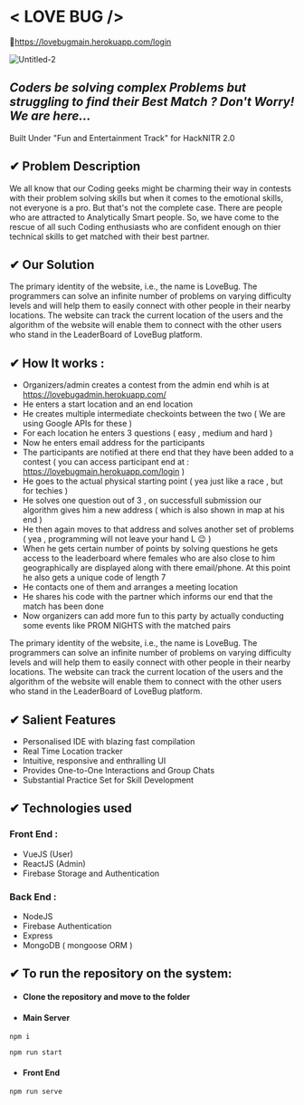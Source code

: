 # < LOVE BUG />

🔗https://lovebugmain.herokuapp.com/login 


![Untitled-2](https://user-images.githubusercontent.com/59276987/111880418-7b049480-89d1-11eb-84b6-d472342c3d6e.jpg)

## _Coders be solving complex Problems but struggling to find their Best Match ? Don't Worry! We are here..._

Built Under "Fun and Entertainment Track" for HackNITR 2.0

## ✔ Problem Description

We all know that our Coding geeks might be charming their way in contests with their problem solving skills but when it comes to the emotional skills, not everyone is a pro. But that's not the complete case. There are people who are attracted to Analytically Smart people. So, we have come to the rescue of all such Coding enthusiasts who are confident enough on thier technical skills to get matched with their best partner.

## ✔ Our Solution

The primary identity of the website, i.e., the name is LoveBug. The programmers can solve an infinite number of problems on varying difficulty levels and will help them to easily connect with other people in their nearby locations. The website can track the current location of the users and the algorithm of the website will enable them to connect with the other users who stand in the LeaderBoard of LoveBug platform.

## ✔ How It works :
- Organizers/admin creates a contest from the admin end whih is at https://lovebugadmin.herokuapp.com/
- He enters a start location and an end location 
- He creates multiple intermediate checkoints between the two ( We are using Google APIs for these )
- For each location he enters 3 questions ( easy , medium and hard )
- Now he enters email address for the participants
- The participants are notified at there end that they have been added to a contest ( you can access participant end at : https://lovebugmain.herokuapp.com/login )
- He goes to the actual physical starting point ( yea just like a race , but for techies )
- He solves one question out of 3 , on successfull submission our algorithm gives him a new address ( which is also shown in map at his end ) 
- He then again moves to that address and solves another set of problems ( yea , programming will not leave your hand L 😉 )
- When he gets certain number of points by solving questions he gets access to the leaderboard where females who are also close to him geographically are displayed along with there email/phone. At this point he also gets a unique code of length 7
- He contacts one of them and arranges a meeting location
- He shares his code with the partner which informs our end that the match has been done 
- Now organizers can add more fun to this party by actually conducting some events like PROM NIGHTS with the matched pairs


The primary identity of the website, i.e., the name is LoveBug. The programmers can solve an infinite number of problems on varying difficulty levels and will help them to easily connect with other people in their nearby locations. The website can track the current location of the users and the algorithm of the website will enable them to connect with the other users who stand in the LeaderBoard of LoveBug platform.

## ✔ Salient Features

- Personalised IDE with blazing fast compilation
- Real Time Location tracker
- Intuitive, responsive and enthralling UI
- Provides One-to-One Interactions and Group Chats
- Substantial Practice Set for Skill Development

## ✔ Technologies used

### Front End :

- VueJS (User)
- ReactJS (Admin)
- Firebase Storage and Authentication

### Back End :

- NodeJS
- Firebase Authentication
- Express
- MongoDB ( mongoose ORM )

## ✔ To run the repository on the system:

- #### Clone the repository and move to the folder 
- #### Main Server

```
npm i
```

```
npm run start
```

- #### Front End

```
npm run serve
```


